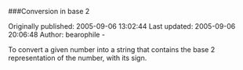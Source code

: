 ###Conversion in base 2

Originally published: 2005-09-06 13:02:44
Last updated: 2005-09-06 20:06:48
Author: bearophile -

To convert a given number into a string that contains the base 2 representation of the number, with its sign.